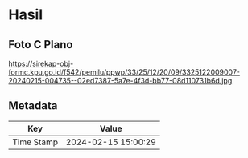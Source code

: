 # Hasil

## Foto C Plano

https://sirekap-obj-formc.kpu.go.id/f542/pemilu/ppwp/33/25/12/20/09/3325122009007-20240215-004735--02ed7387-5a7e-4f3d-bb77-08d110731b6d.jpg


## Metadata

| Key        | Value               |
| ---------- | ------------------- |
| Time Stamp | 2024-02-15 15:00:29 |



